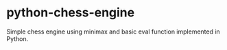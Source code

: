 # python-chess-engine
Simple chess engine using minimax and basic eval function implemented in Python.
